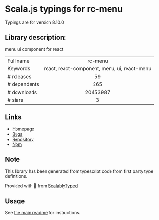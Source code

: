 
# Scala.js typings for rc-menu

Typings are for version 8.10.0

## Library description:
menu ui component for react

|                    |                 |
| ------------------ | :-------------: |
| Full name          | rc-menu |
| Keywords           | react, react-component, menu, ui, react-menu |
| # releases         | 59 |
| # dependents       | 265 |
| # downloads        | 20453987 |
| # stars            | 3 |

## Links
- [Homepage](http://github.com/react-component/menu)
- [Bugs](http://github.com/react-component/menu/issues)
- [Repository](https://github.com/react-component/menu)
- [Npm](https://www.npmjs.com/package/rc-menu)
    


## Note
This library has been generated from typescript code from first party type definitions.

Provided with :purple_heart: from [ScalablyTyped](https://github.com/oyvindberg/ScalablyTyped)

## Usage
See [the main readme](../../readme.md) for instructions.


